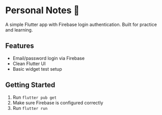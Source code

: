 # Personal Notes 📝

A simple Flutter app with Firebase login authentication. Built for practice and learning.

## Features
- Email/password login via Firebase
- Clean Flutter UI
- Basic widget test setup

## Getting Started
1. Run `flutter pub get`
2. Make sure Firebase is configured correctly
3. Run `flutter run`
